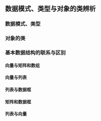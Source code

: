 
## 数据模式、类型与对象的类辨析

### 数据模式、类型

### 对象的类

### 基本数据结构的联系与区别

#### 向量与矩阵和数组

#### 向量与列表

#### 列表与数据框

#### 矩阵和数据框

#### 列表与向量

